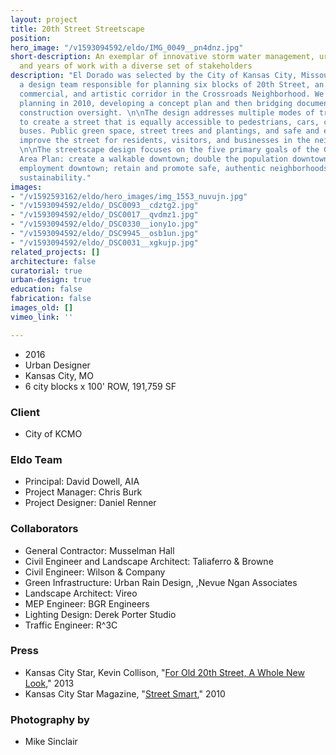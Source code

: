 ```yaml
---
layout: project
title: 20th Street Streetscape
position: 
hero_image: "/v1593094592/eldo/IMG_0049__pn4dnz.jpg"
short-description: An exemplar of innovative storm water management, urban design,
  and years of work with a diverse set of stakeholders
description: "El Dorado was selected by the City of Kansas City, Missouri to lead
  a design team responsible for planning six blocks of 20th Street, an important residential,
  commercial, and artistic corridor in the Crossroads Neighborhood. We started with
  planning in 2010, developing a concept plan and then bridging documents, and later,
  construction oversight. \n\nThe design addresses multiple modes of transportation
  to create a street that is equally accessible to pedestrians, cars, cyclists, and
  buses. Public green space, street trees and plantings, and safe and efficient parking
  improve the street for residents, visitors, and businesses in the neighborhood.
  \n\nThe streetscape design focuses on the five primary goals of the Greater Downtown
  Area Plan: create a walkable downtown; double the population downtown; increase
  employment downtown; retain and promote safe, authentic neighborhoods; and promote
  sustainability."
images:
- "/v1592593162/eldo/hero_images/img_1553_nuvujn.jpg"
- "/v1593094592/eldo/_DSC0093__cdztg2.jpg"
- "/v1593094592/eldo/_DSC0017__qvdmz1.jpg"
- "/v1593094592/eldo/_DSC0330__iony1o.jpg"
- "/v1593094592/eldo/_DSC9945__osb1un.jpg"
- "/v1593094592/eldo/_DSC0031__xgkujp.jpg"
related_projects: []
architecture: false
curatorial: true
urban-design: true
education: false
fabrication: false
images_old: []
vimeo_link: ''

---
```

* 2016
* Urban Designer
* Kansas City, MO
* 6 city blocks x 100' ROW, 191,759 SF

### Client

* City of KCMO

### Eldo Team

* Principal: David Dowell, AIA
* Project Manager: Chris Burk
* Project Designer: Daniel Renner

### Collaborators

* General Contractor: Musselman Hall
* Civil Engineer and Landscape Architect: Taliaferro & Browne
* Civil Engineer: Wilson & Company
* Green Infrastructure: Urban Rain Design, ,Nevue Ngan Associates
* Landscape Architect: Vireo
* MEP Engineer: BGR Engineers
* Lighting Design: Derek Porter Studio
* Traffic Engineer: R^3C

### Press

* Kansas City Star, Kevin Collison, "[For Old 20th Street, A Whole New Look](downloads.ctfassets.net/7ceafwpo4r5g/6Njzpzjl1s5k91kxUf92mI/2fb90d7c6e3e69443a317b98bcb593f1/2013-Kansas_City_Star-20th_Street_Streetscape.pdf )," 2013
* Kansas City Star Magazine, "[Street Smart](downloads.ctfassets.net/7ceafwpo4r5g/HHox5X6K4a0rF5KR5Ukz9/cc1bc66df7e404781d5d46397570c099/2010-KC_Star_Magazine-20th_Street.pdf )," 2010

### Photography by

* Mike Sinclair